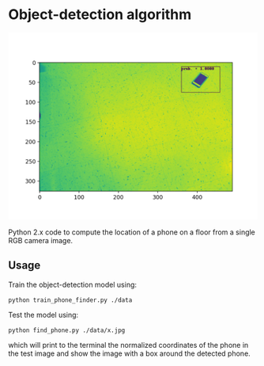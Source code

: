 # Object-detection algorithm

<img src='data/detected_phone.png' width='600'>

Python 2.x code to compute the 
location of a phone on a floor from a single RGB camera image. 

## Usage 

Train the object-detection model using:
```
python train_phone_finder.py ./data 
```
Test the model using: 
```
python find_phone.py ./data/x.jpg
```
which will print to the terminal 
the normalized coordinates of the phone in the test image and 
show the image with a box around the detected phone.

